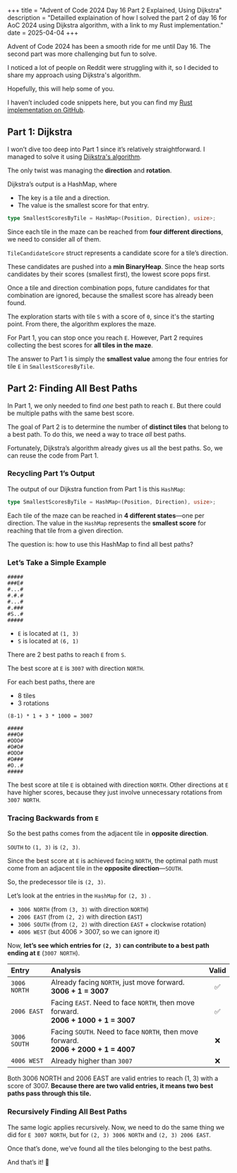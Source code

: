 +++
title = "Advent of Code 2024 Day 16 Part 2 Explained, Using Dijkstra"
description = "Detailled explaination of how I solved the part 2 of day 16 for AoC 2024 using Dijkstra algorithm, with a link to my Rust implementation."
date = 2025-04-04
+++

Advent of Code 2024 has been a smooth ride for me until Day 16. The second part was more challenging but fun to solve.

I noticed a lot of people on Reddit were struggling with it, so I decided to share my approach using Dijkstra's algorithm.

Hopefully, this will help some of you.

 I haven’t included code snippets here, but you can find my [Rust implementation on GitHub](https://github.com/thothbaboon/advent_of_code_2024/blob/master/src/day16/mod.rs).

## Part 1: Dijkstra

I won’t dive too deep into Part 1 since it’s relatively straightforward. I managed to solve it using [Dijkstra's algorithm](https://en.wikipedia.org/wiki/Dijkstra's_algorithm).

The only twist was managing the **direction** and **rotation**.

Dijkstra’s output is a HashMap, where

- The key is a tile and a direction.
- The value is the smallest score for that entry.

```rust
type SmallestScoresByTile = HashMap<(Position, Direction), usize>;
```

Since each tile in the maze can be reached from **four different directions**, we need to consider all of them.

`TileCandidateScore` struct represents a candidate score for a tile’s direction.

These candidates are pushed into a **min BinaryHeap**. Since the heap sorts candidates by their scores (smallest first), the lowest score pops first.

Once a tile and direction combination pops, future candidates for that combination are ignored, because the smallest score has already been found.

The exploration starts with tile `S` with a score of `0`, since it's the starting point. From there, the algorithm explores the maze.

For Part 1, you can stop once you reach `E`. However, Part 2 requires collecting the best scores for **all tiles in the maze**.

The answer to Part 1 is simply the **smallest value** among the four entries for tile `E` in `SmallestScoresByTile`.

## Part 2: Finding All Best Paths

In Part 1, we only needed to find *one* best path to reach `E`. But there could be multiple paths with the same best score.

The goal of Part 2 is to determine the number of **distinct tiles** that belong to a best path. To do this, we need a way to trace *all* best paths.

Fortunately, Dijkstra’s algorithm already gives us all the best paths. So, we can reuse the code from Part 1.

### Recycling Part 1’s Output

The output of our Dijkstra function from Part 1 is this `HashMap`:

```rust
type SmallestScoresByTile = HashMap<(Position, Direction), usize>;
```

Each tile of the maze can be reached in **4 different states**—one per direction. The value in the `HashMap` represents the **smallest score** for reaching that tile from a given direction.

The question is: how to use this HashMap to find all best paths?

### Let’s Take a Simple Example

```
#####
###E#
#...#
#.#.#
#...#
#.###
#S..#
#####
```

- `E` is located at `(1, 3)`
- `S` is located at `(6, 1)`

There are 2 best paths to reach `E` from `S`.

The best score at `E` is `3007` with direction `NORTH`.

For each best paths, there are

- 8 tiles
- 3 rotations

`(8-1) * 1 + 3 * 1000 = 3007`

```
#####
###O#
#OOO#
#O#O#
#OOO#
#O###
#O..#
#####
```

The best score at tile `E` is obtained with direction `NORTH`. Other directions at `E` have higher scores, because they just involve unnecessary rotations from `3007 NORTH`.

### Tracing Backwards from `E`

So the best paths comes from the adjacent tile in **opposite direction**. 

`SOUTH` to `(1, 3)` is `(2, 3)`.

Since the best score at `E` is achieved facing `NORTH`, the optimal path must come from an adjacent tile in the **opposite direction**—`SOUTH`.

So, the predecessor tile is `(2, 3)`.

Let’s look at the entries in the `HashMap` for `(2, 3)` .

- `3006 NORTH` (from `(3, 3)` with direction `NORTH`)
- `2006 EAST` (from `(2, 2)` with direction `EAST`)
- `3006 SOUTH` (from `(2, 2)` with direction `EAST` + clockwise rotation)
- `4006 WEST` (but 4006 > 3007, so we can ignore it)

Now, **let’s see which entries for `(2, 3)` can contribute to a best path ending at `E`** (`3007 NORTH`).

|Entry|Analysis|Valid|
|:---|:-------------------|:---:|
|`3006 NORTH`|Already facing `NORTH`, just move forward.<br>**3006 + 1 = 3007**|✅|
|`2006 EAST`|Facing `EAST`. Need to face `NORTH`, then move forward.<br>**2006 + 1000 + 1 = 3007**|✅|
|`3006 SOUTH`|Facing `SOUTH`. Need to face `NORTH`, then move forward.<br>**2006 + 2000 + 1 = 4007**|❌|
|`4006 WEST`|Already higher than `3007`|❌|

Both 3006 NORTH and 2006 EAST are valid entries to reach (1, 3) with a score of 3007. **Because there are two valid entries, it means two best paths pass through this tile.**

### Recursively Finding All Best Paths

The same logic applies recursively. Now, we need to do the same thing we did for `E 3007 NORTH`, but for `(2, 3) 3006 NORTH` and `(2, 3) 2006 EAST`.

Once that’s done, we’ve found all the tiles belonging to the best paths.

And that’s it! 🎉
